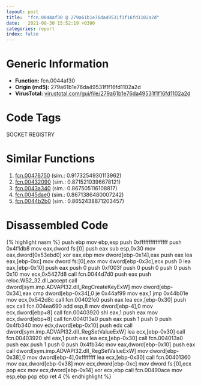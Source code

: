 ```yaml
---
layout: post
title:  "fcn.0044af30 @ 279a61b1e76da49531f1f16fd1102a2d"
date:   2021-08-30 15:52:19 +0300
categories: report
index: false
---
```


# Generic Information
- **Function:** fcn.0044af30
- **Origin (md5):** 279a61b1e76da49531f1f16fd1102a2d
- **VirusTotal:** [virustotal.com/gui/file/279a61b1e76da49531f1f16fd1102a2d][virustotal_ref]

# Code Tags
<span class="tag" id="SOCKET">SOCKET</span>
<span class="tag" id="REGISTRY">REGISTRY</span>


# Similar Functions

1. [fcn.00476750][similar_1_ref] (sim.: 0.9173254930113962)
2. [fcn.00432090][similar_2_ref] (sim.: 0.8715210396678121)
3. [fcn.0043a340][similar_3_ref] (sim.: 0.867505116108817)
4. [fcn.0045dae0][similar_4_ref] (sim.: 0.8671386480007242)
5. [fcn.0044b2b0][similar_5_ref] (sim.: 0.8652438871203457)


# Disassembled Code

{% highlight nasm %}
push ebp
mov ebp,esp
push 0xffffffffffffffff
push 0x4f1db8
mov eax,dword fs:[0]
push eax
sub esp,0x30
mov eax,dword[0x53ebd0]
xor eax,ebp
mov dword[ebp-0x14],eax
push eax
lea eax,[ebp-0xc]
mov dword fs:[0],eax
mov dword[ebp-0x3c],ecx
push 0
lea eax,[ebp-0x10]
push eax
push 0
push 0xf003f
push 0
push 0
push 0
push 0x10
mov ecx,0x5427d8
call fcn.0044d7d0
push eax
push reloc.WS2_32.dll_accept
call dword[sym.imp.ADVAPI32.dll_RegCreateKeyExW]
mov dword[ebp-0x34],eax
cmp dword[ebp-0x34],0
je 0x44af99
mov eax,1
jmp 0x44b01e
mov ecx,0x542d8c
call fcn.00402fe0
push eax
lea ecx,[ebp-0x30]
push ecx
call fcn.004ea690
add esp,8
mov dword[ebp-4],0
mov ecx,dword[ebp+8]
call fcn.00403920
shl eax,1
push eax
mov ecx,dword[ebp+8]
call fcn.004013a0
push eax
push 1
push 0
push 0x4fb340
mov edx,dword[ebp-0x10]
push edx
call dword[sym.imp.ADVAPI32.dll_RegSetValueExW]
lea ecx,[ebp-0x30]
call fcn.00403920
shl eax,1
push eax
lea ecx,[ebp-0x30]
call fcn.004013a0
push eax
push 1
push 0
push 0x4fb34c
mov eax,dword[ebp-0x10]
push eax
call dword[sym.imp.ADVAPI32.dll_RegSetValueExW]
mov dword[ebp-0x38],0
mov dword[ebp-4],0xffffffff
lea ecx,[ebp-0x30]
call fcn.00401360
mov eax,dword[ebp-0x38]
mov ecx,dword[ebp-0xc]
mov dword fs:[0],ecx
pop ecx
mov ecx,dword[ebp-0x14]
xor ecx,ebp
call fcn.00490ace
mov esp,ebp
pop ebp
ret 4
{% endhighlight %}


[similar_1_ref]: /report/fcn.00476750@17d73cbafe6dd96dd6f2291fab06fbb5
[similar_2_ref]: /report/fcn.00432090@279a61b1e76da49531f1f16fd1102a2d
[similar_3_ref]: /report/fcn.0043a340@279a61b1e76da49531f1f16fd1102a2d
[similar_4_ref]: /report/fcn.0045dae0@17d73cbafe6dd96dd6f2291fab06fbb5
[similar_5_ref]: /report/fcn.0044b2b0@279a61b1e76da49531f1f16fd1102a2d
[virustotal_ref]: https://www.virustotal.com/gui/file/279a61b1e76da49531f1f16fd1102a2d